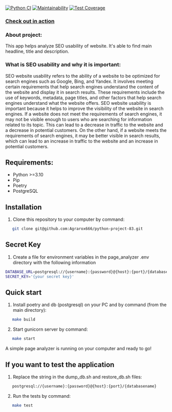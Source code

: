 [![Python CI](https://github.com/cyrilmcshow/python-project-83/actions/workflows/linter.yml/badge.svg)](https://github.com/cyrilmcshow/python-project-83/actions/workflows/linter.yml)
[![Maintainability](https://api.codeclimate.com/v1/badges/7b4dc61e32009f10cf8d/maintainability)](https://codeclimate.com/github/cyrilmcshow/python-project-83/maintainability)
[![Test Coverage](https://api.codeclimate.com/v1/badges/7b4dc61e32009f10cf8d/test_coverage)](https://codeclimate.com/github/cyrilmcshow/python-project-83/test_coverage)

### [Check out in action](https://page-analyzer-79z7.onrender.com)

### About project:
This app helps analyze SEO usability of website. It's able to find main headline, title and description.

### What is SEO usability and why it is important:
SEO website usability refers to the ability of a website to be optimized for search engines such as Google, Bing, and Yandex. It involves meeting certain requirements that help search engines understand the content of the website and display it in search results. These requirements include the use of keywords, metadata, page titles, and other factors that help search engines understand what the website offers. SEO website usability is important because it helps to improve the visibility of the website in search engines. If a website does not meet the requirements of search engines, it may not be visible enough to users who are searching for information related to its topic. This can lead to a decrease in traffic to the website and a decrease in potential customers. On the other hand, if a website meets the requirements of search engines, it may be better visible in search results, which can lead to an increase in traffic to the website and an increase in potential customers.

## Requirements:
- Python >=3.10
- Pip
- Poetry
- PostgreSQL

## Installation
1. Clone this repository to your computer by command:
```sh
   git clone git@github.com:Agrarox666/python-project-83.git
```

## Secret Key
1. Create a file for environment variables in the page_analyzer .env directory with the following information
```bash
DATABASE_URL=postgresql://{username}:{password}@{host}:{port}/{databasename}  
SECRET_KEY='{your secret key}'
```

## Quick start
1. Install poetry and db (postgresql) on your PC and by command (from the main directory):
```sh
   make build
```
2. Start gunicorn server by command:
```sh
   make start
```
A simple page analyzer is running on your computer and ready to go!

## If you want to test the application
1. Replace the string in the dump_db.sh and restore_db.sh files:
```sh
   postgresql://{username}:{password}@{host}:{port}/{databasename}
```
2.  Run the tests by command:
```sh
   make test
```
